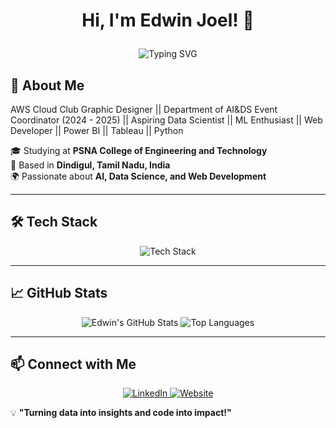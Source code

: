 # <p align="center">Hi, I'm Edwin Joel! 👋</p>

<p align="center">
  <img src="https://readme-typing-svg.demolab.com?font=Fira+Code&weight=500&size=22&duration=3000&pause=500&color=FFD700&center=true&vCenter=true&width=435&lines=Aspiring+Data+Scientist;ML+Enthusiast;Web+Developer;AWS+Cloud+Club+Graphic+Designer" alt="Typing SVG" />
</p>

## 🚀 About Me
AWS Cloud Club Graphic Designer || Department of AI&DS Event Coordinator (2024 - 2025) || Aspiring Data Scientist || ML Enthusiast || Web Developer || Power BI || Tableau || Python

🎓 Studying at **PSNA College of Engineering and Technology**  
📍 Based in **Dindigul, Tamil Nadu, India**  
🌍 Passionate about **AI, Data Science, and Web Development**

---

## 🛠 Tech Stack

<p align="center">
  <img src="https://skillicons.dev/icons?i=python,js,html,css,react,tensorflow,pytorch,aws,git,github,tableau,powerbi" alt="Tech Stack" />
</p>

---

## 📈 GitHub Stats
<p align="center">
  <img src="https://github-readme-stats.vercel.app/api?username=edj008e&show_icons=true&theme=radical" alt="Edwin's GitHub Stats" />
  <img src="https://github-readme-stats.vercel.app/api/top-langs/?username=edj008e&layout=compact&theme=radical" alt="Top Languages" />
</p>

---

## 📫 Connect with Me
<p align="center">
  <a href="https://www.linkedin.com/in/edwin-joel-a80800234">
    <img src="https://img.shields.io/badge/LinkedIn-Edwin%20Joel-blue?style=flat&logo=linkedin" alt="LinkedIn" />
  </a>
  <a href="https://edj008e.github.io/WebPro/">
    <img src="https://img.shields.io/badge/Website-Edwin's%20Portfolio-blue?style=flat&logo=google-chrome" alt="Website" />
  </a>
</p>

💡 **"Turning data into insights and code into impact!"**

